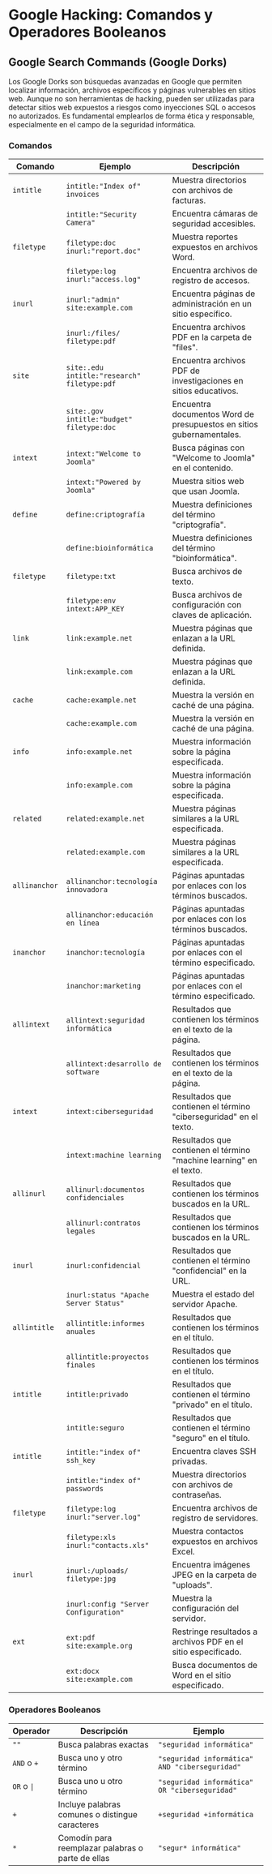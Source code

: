 # Google Hacking: Comandos y Operadores Booleanos

## Google Search Commands (Google Dorks)
Los Google Dorks son búsquedas avanzadas en Google que permiten localizar información, archivos específicos y páginas vulnerables en sitios web. Aunque no son herramientas de hacking, pueden ser utilizadas para detectar sitios web expuestos a riesgos como inyecciones SQL o accesos no autorizados. Es fundamental emplearlos de forma ética y responsable, especialmente en el campo de la seguridad informática.

### Comandos

| Comando        | Ejemplo                                      | Descripción                                                                 |
|----------------|----------------------------------------------|-----------------------------------------------------------------------------|
| `intitle`      | `intitle:"Index of" invoices`                | Muestra directorios con archivos de facturas.                               |
|                | `intitle:"Security Camera"`                  | Encuentra cámaras de seguridad accesibles.                                  |
| `filetype`     | `filetype:doc inurl:"report.doc"`            | Muestra reportes expuestos en archivos Word.                                |
|                | `filetype:log inurl:"access.log"`            | Encuentra archivos de registro de accesos.                                  |
| `inurl`        | `inurl:"admin" site:example.com`             | Encuentra páginas de administración en un sitio específico.                 |
|                | `inurl:/files/ filetype:pdf`                 | Encuentra archivos PDF en la carpeta de "files".                            |
| `site`         | `site:.edu intitle:"research" filetype:pdf`  | Encuentra archivos PDF de investigaciones en sitios educativos.             |
|                | `site:.gov intitle:"budget" filetype:doc`    | Encuentra documentos Word de presupuestos en sitios gubernamentales.        |
| `intext`       | `intext:"Welcome to Joomla"`                 | Busca páginas con "Welcome to Joomla" en el contenido.                      |
|                | `intext:"Powered by Joomla"`                 | Muestra sitios web que usan Joomla.                                         |
| `define`       | `define:criptografía`                        | Muestra definiciones del término "criptografía".                            |
|                | `define:bioinformática`                      | Muestra definiciones del término "bioinformática".                          |
| `filetype`     | `filetype:txt`                               | Busca archivos de texto.                                                    |
|                | `filetype:env intext:APP_KEY`                | Busca archivos de configuración con claves de aplicación.                   |
| `link`         | `link:example.net`                           | Muestra páginas que enlazan a la URL definida.                              |
|                | `link:example.com`                           | Muestra páginas que enlazan a la URL definida.                              |
| `cache`        | `cache:example.net`                          | Muestra la versión en caché de una página.                                  |
|                | `cache:example.com`                          | Muestra la versión en caché de una página.                                  |
| `info`         | `info:example.net`                           | Muestra información sobre la página especificada.                           |
|                | `info:example.com`                           | Muestra información sobre la página especificada.                           |
| `related`      | `related:example.net`                        | Muestra páginas similares a la URL especificada.                            |
|                | `related:example.com`                        | Muestra páginas similares a la URL especificada.                            |
| `allinanchor`  | `allinanchor:tecnología innovadora`          | Páginas apuntadas por enlaces con los términos buscados.                    |
|                | `allinanchor:educación en línea`             | Páginas apuntadas por enlaces con los términos buscados.                    |
| `inanchor`     | `inanchor:tecnología`                        | Páginas apuntadas por enlaces con el término especificado.                  |
|                | `inanchor:marketing`                         | Páginas apuntadas por enlaces con el término especificado.                  |
| `allintext`    | `allintext:seguridad informática`            | Resultados que contienen los términos en el texto de la página.             |
|                | `allintext:desarrollo de software`           | Resultados que contienen los términos en el texto de la página.             |
| `intext`       | `intext:ciberseguridad`                      | Resultados que contienen el término "ciberseguridad" en el texto.           |
|                | `intext:machine learning`                    | Resultados que contienen el término "machine learning" en el texto.         |
| `allinurl`     | `allinurl:documentos confidenciales`         | Resultados que contienen los términos buscados en la URL.                   |
|                | `allinurl:contratos legales`                 | Resultados que contienen los términos buscados en la URL.                   |
| `inurl`        | `inurl:confidencial`                         | Resultados que contienen el término "confidencial" en la URL.               |
|                | `inurl:status "Apache Server Status"`        | Muestra el estado del servidor Apache.                                      |
| `allintitle`   | `allintitle:informes anuales`                | Resultados que contienen los términos en el título.                         |
|                | `allintitle:proyectos finales`               | Resultados que contienen los términos en el título.                         |
| `intitle`      | `intitle:privado`                            | Resultados que contienen el término "privado" en el título.                 |
|                | `intitle:seguro`                             | Resultados que contienen el término "seguro" en el título.                  |
| `intitle`      | `intitle:"index of" ssh_key`                 | Encuentra claves SSH privadas.                                              |
|                | `intitle:"index of" passwords`               | Muestra directorios con archivos de contraseñas.                            |
| `filetype`     | `filetype:log inurl:"server.log"`            | Encuentra archivos de registro de servidores.                               |
|                | `filetype:xls inurl:"contacts.xls"`          | Muestra contactos expuestos en archivos Excel.                              |
| `inurl`        | `inurl:/uploads/ filetype:jpg`               | Encuentra imágenes JPEG en la carpeta de "uploads".                         |
|                | `inurl:config "Server Configuration"`        | Muestra la configuración del servidor.                                      |
| `ext`          | `ext:pdf site:example.org`                   | Restringe resultados a archivos PDF en el sitio especificado.               |
|                | `ext:docx site:example.com`                  | Busca documentos de Word en el sitio especificado.                          |




### Operadores Booleanos
| Operador   | Descripción                                          | Ejemplo                                 |
|----------------|----------------------------------------------------------|---------------------------------------------|
| `""`           | Busca palabras exactas                                   | `"seguridad informática"`                   |
| `AND` o `+`    | Busca uno y otro término                                  | `"seguridad informática" AND "ciberseguridad"` |
| `OR` o `\|`     | Busca uno u otro término                                  | `"seguridad informática" OR "ciberseguridad"` |
| `+`            | Incluye palabras comunes o distingue caracteres           | `+seguridad +informática`                   |
| `*`            | Comodín para reemplazar palabras o parte de ellas        | `"segur* informática"`                      |


